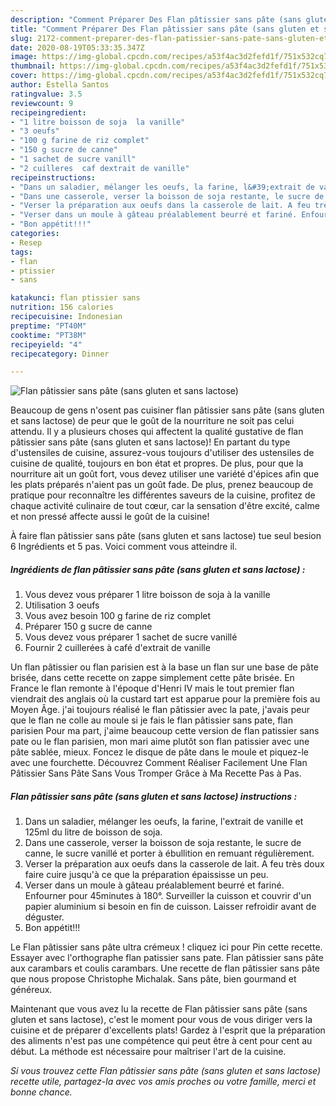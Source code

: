 ```yaml
---
description: "Comment Préparer Des Flan pâtissier sans pâte (sans gluten et sans lactose)"
title: "Comment Préparer Des Flan pâtissier sans pâte (sans gluten et sans lactose)"
slug: 2172-comment-preparer-des-flan-patissier-sans-pate-sans-gluten-et-sans-lactose
date: 2020-08-19T05:33:35.347Z
image: https://img-global.cpcdn.com/recipes/a53f4ac3d2fefd1f/751x532cq70/flan-patissier-sans-pate-sans-gluten-et-sans-lactose-photo-principale-de-la-recette.jpg
thumbnail: https://img-global.cpcdn.com/recipes/a53f4ac3d2fefd1f/751x532cq70/flan-patissier-sans-pate-sans-gluten-et-sans-lactose-photo-principale-de-la-recette.jpg
cover: https://img-global.cpcdn.com/recipes/a53f4ac3d2fefd1f/751x532cq70/flan-patissier-sans-pate-sans-gluten-et-sans-lactose-photo-principale-de-la-recette.jpg
author: Estella Santos
ratingvalue: 3.5
reviewcount: 9
recipeingredient:
- "1 litre boisson de soja  la vanille"
- "3 oeufs"
- "100 g farine de riz complet"
- "150 g sucre de canne"
- "1 sachet de sucre vanill"
- "2 cuilleres  caf dextrait de vanille"
recipeinstructions:
- "Dans un saladier, mélanger les oeufs, la farine, l&#39;extrait de vanille et 125ml du litre de boisson de soja."
- "Dans une casserole, verser la boisson de soja restante, le sucre de canne, le sucre vanillé et porter à ébullition en remuant régulièrement."
- "Verser la préparation aux oeufs dans la casserole de lait. A feu très doux faire cuire jusqu&#39;à ce que la préparation épaississe un peu."
- "Verser dans un moule à gâteau préalablement beurré et fariné. Enfourner pour 45minutes à 180°. Surveiller la cuisson et couvrir d&#39;un papier aluminium si besoin en fin de cuisson. Laisser refroidir avant de déguster."
- "Bon appétit!!!"
categories:
- Resep
tags:
- flan
- ptissier
- sans

katakunci: flan ptissier sans 
nutrition: 156 calories
recipecuisine: Indonesian
preptime: "PT40M"
cooktime: "PT38M"
recipeyield: "4"
recipecategory: Dinner

---
```



![Flan pâtissier sans pâte (sans gluten et sans lactose)](https://img-global.cpcdn.com/recipes/a53f4ac3d2fefd1f/751x532cq70/flan-patissier-sans-pate-sans-gluten-et-sans-lactose-photo-principale-de-la-recette.jpg)

Beaucoup de gens n'osent pas cuisiner flan pâtissier sans pâte (sans gluten et sans lactose) de peur que le goût de la nourriture ne soit pas celui attendu. Il y a plusieurs choses qui affectent la qualité gustative de flan pâtissier sans pâte (sans gluten et sans lactose)! En partant du type d'ustensiles de cuisine, assurez-vous toujours d'utiliser des ustensiles de cuisine de qualité, toujours en bon état et propres. De plus, pour que la nourriture ait un goût fort, vous devez utiliser une variété d'épices afin que les plats préparés n'aient pas un goût fade. De plus, prenez beaucoup de pratique pour reconnaître les différentes saveurs de la cuisine, profitez de chaque activité culinaire de tout cœur, car la sensation d'être excité, calme et non pressé affecte aussi le goût de la cuisine!

<!--inarticleads1-->

À faire flan pâtissier sans pâte (sans gluten et sans lactose) tue seul besion 6 Ingrédients et 5 pas. Voici comment vous atteindre il.

##### Ingrédients de flan pâtissier sans pâte (sans gluten et sans lactose) :

1. Vous devez vous préparer 1 litre boisson de soja à la vanille
1. Utilisation 3 oeufs
1. Vous avez besoin 100 g farine de riz complet
1. Préparer 150 g sucre de canne
1. Vous devez vous préparer 1 sachet de sucre vanillé
1. Fournir 2 cuillerées à café d&#39;extrait de vanille


Un flan pâtissier ou flan parisien est à la base un flan sur une base de pâte brisée, dans cette recette on zappe simplement cette pâte brisée. En France le flan remonte à l&#39;époque d&#39;Henri IV mais le tout premier flan viendrait des anglais où la custard tart est apparue pour la première fois au Moyen Âge. j&#39;ai toujours réalisé le flan pâtissier avec la pate, j&#39;avais peur que le flan ne colle au moule si je fais le flan pâtissier sans pate, flan parisien Pour ma part, j&#39;aime beaucoup cette version de flan patissier sans pate ou le flan parisien, mon mari aime plutôt son flan patissier avec une pâte sablée, mieux. Foncez le disque de pâte dans le moule et piquez-le avec une fourchette. Découvrez Comment Réaliser Facilement Une Flan Pâtissier Sans Pâte Sans Vous Tromper Grâce à Ma Recette Pas à Pas. 

<!--inarticleads2-->

##### Flan pâtissier sans pâte (sans gluten et sans lactose) instructions :

1. Dans un saladier, mélanger les oeufs, la farine, l&#39;extrait de vanille et 125ml du litre de boisson de soja.
1. Dans une casserole, verser la boisson de soja restante, le sucre de canne, le sucre vanillé et porter à ébullition en remuant régulièrement.
1. Verser la préparation aux oeufs dans la casserole de lait. A feu très doux faire cuire jusqu&#39;à ce que la préparation épaississe un peu.
1. Verser dans un moule à gâteau préalablement beurré et fariné. Enfourner pour 45minutes à 180°. Surveiller la cuisson et couvrir d&#39;un papier aluminium si besoin en fin de cuisson. Laisser refroidir avant de déguster.
1. Bon appétit!!!


Le Flan pâtissier sans pâte ultra crémeux ! cliquez ici pour Pin cette recette. Essayer avec l&#39;orthographe flan patissier sans pate. Flan pâtissier sans pâte aux carambars et coulis carambars. Une recette de flan pâtissier sans pâte que nous propose Christophe Michalak. Sans pâte, bien gourmand et généreux. 

<!--inarticleads1-->

<p>
Maintenant que vous avez lu la recette de Flan pâtissier sans pâte (sans gluten et sans lactose), c'est le moment pour vous de vous diriger vers la cuisine et de préparer d'excellents plats! Gardez à l'esprit que la préparation des aliments n'est pas une compétence qui peut être à cent pour cent au début. La méthode est nécessaire pour maîtriser l'art de la cuisine.
</p>

<p>
<i>Si vous trouvez cette Flan pâtissier sans pâte (sans gluten et sans lactose) recette utile, partagez-la avec vos amis proches ou votre famille, merci et bonne chance.</i>
</p>
